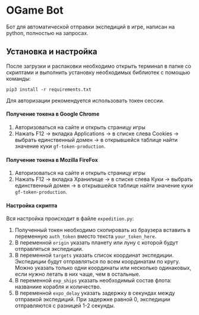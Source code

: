 # OGame Bot

Бот для автоматической отправки экспедиций в игре, написан на python, полностью на запросах.

## Установка и настройка

После загрузки и распаковки необходимо открыть терминал в папке со скриптами и выполнить установку необходимых библиотек с помощью команды:
```
pip3 install -r requirements.txt
```

Для авторизации рекомендуется использовать токен сессии. 

#### Получение токена в Google Chrome
1. Авторизоваться на сайте и открыть страницу игры
2. Нажать F12 -> вкладка Applications -> в списке слева Cookies -> выбрать единственный домен -> в открывшейся таблице найти значение куки `gf-token-production`.

#### Получение токена в Mozilla FireFox
1. Авторизоваться на сайте и открыть страницу игры
2. Нажать F12 -> вкладка Хранилище -> в списке слева Куки -> выбрать единственный домен -> в открывшейся таблице найти значение куки `gf-token-production`.

#### Настройка скрипта

Вся настройка происходит в файле `expedition.py`:

1. Полученный токен необходимо скопировать из браузера вставить в переменную `auth_token` вместо текста `your_token_here`.
2. В переменной `origin` указать планету или луну с которой будут отправляться экспедиции.
3. В переменной `targets` указать список координат экспедиции. Экспедиции будут отправляться по всем координатам по кругу. Можно указать только одни координаты или несколько одинаковых, если нужно летать в них чаще, чем в остальные.
4. В переменной `exp_ships` указать необходимый состав флота: названиие корабля и количество.
5. В переменной `expo_delay` указать задержку в секундах между отправкой экспедиций. При задержке равной 0, экспедиции отправляются с разницей 1-2 секунды.
